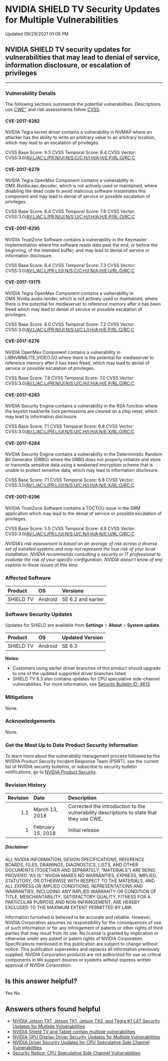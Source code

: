 

 NVIDIA SHIELD TV Security Updates for Multiple Vulnerabilities
=================================================================================




 Updated 09/29/2021 01:08 PM



NVIDIA SHIELD TV security updates for vulnerabilities that may lead to denial of service, information disclosure, or escalation of privileges
---------------------------------------------------------------------------------------------------------------------------------------------

 



---




### Vulnerability Details


The following sections summarize the potential vulnerabilities. Descriptions use [CWE™](https://cwe.mitre.org/) and risk assessments follow [CVSS](https://www.first.org/cvss/user-guide).


#### CVE-2017-6282


NVIDIA Tegra kernel driver contains a vulnerability in NVMAP where an attacker has the ability to write an arbitrary value to an arbitrary location, which may lead to an escalation of privileges.


CVSS Base Score: 9.3 
CVSS Temporal Score: 8.4 
CVSS Vector: CVSS:3.0/[AV:L/AC:L/PR:N/UI:N/S:C/C:H/I:H/A:H/E:P/RL:O/RC:C](https://nvd.nist.gov/vuln-metrics/cvss/v3-calculator?vector=AV:L/AC:L/PR:N/UI:N/S:C/C:H/I:H/A:H/E:P/RL:O/RC:C)


#### CVE-2017-6279


NVIDIA Tegra OpenMax Component contains a vulnerability in OMX.Nvidia.aac.decoder, which is not actively used or maintained, where disabling the dead code to avoid malicious software instantiates this component and may lead to denial of service or possible escalation of privileges.


CVSS Base Score: 8.4 
CVSS Temporal Score: 7.6 
CVSS Vector: CVSS:3.0/[AV:L/AC:L/PR:N/UI:N/S:U/C:H/I:H/A:H/E:P/RL:O/RC:C](https://nvd.nist.gov/vuln-metrics/cvss/v3-calculator?vector=AV:L/AC:L/PR:N/UI:N/S:U/C:H/I:H/A:H/E:P/RL:O/RC:C)


#### CVE-2017-6295


NVIDIA TrustZone Software contains a vulnerability in the Keymaster implementation where the software reads data past the end, or before the beginning, of the intended buffer; and may lead to denial of service or information disclosure.


CVSS Base Score: 8.4 
CVSS Temporal Score: 7.3 
CVSS Vector: CVSS:3.0/[AV:L/AC:L/PR:L/UI:N/S:C/C:H/I:N/A:H/E:U/RL:O/RC:C](https://nvd.nist.gov/vuln-metrics/cvss/v3-calculator?vector=AV:L/AC:L/PR:L/UI:N/S:C/C:H/I:N/A:H/E:U/RL:O/RC:C)


#### CVE-2017-13175


NVIDIA Tegra OpenMax Component contains a vulnerability in OMX.Nvidia.audio.render, which is not actively used or maintained, where there is the potential for mediaserver to reference memory after it has been freed which may lead to denial of service or possible escalation of privileges.


CVSS Base Score: 8.0 
CVSS Temporal Score: 7.2 
CVSS Vector: CVSS:3.0/[AV:L/AC:L/PR:N/UI:N/S:U/C:L/I:H/A:H/E:P/RL:O/RC:C](https://nvd.nist.gov/vuln-metrics/cvss/v3-calculator?vector=AV:L/AC:L/PR:N/UI:N/S:U/C:L/I:H/A:H/E:P/RL:O/RC:C)


#### CVE-2017-6276


NVIDIA OpenMax Component contains a vulnerability in LIBNVMMLITE\_VIDEO.SO where there is the potential for mediaserver to reference memory after it has been freed, which may lead to denial of service or possible escalation of privileges.


CVSS Base Score: 7.8 
CVSS Temporal Score: 7.0 
CVSS Vector: CVSS:3.0/[AV:L/AC:L/PR:N/UI:R/S:U/C:H/I:H/A:H/E:P/RL:O/RC:C](https://nvd.nist.gov/vuln-metrics/cvss/v3-calculator?vector=AV:L/AC:L/PR:N/UI:R/S:U/C:H/I:H/A:H/E:P/RL:O/RC:C)


#### CVE-2017-6283


NVIDIA Security Engine contains a vulnerability in the RSA function where the keyslot read/write lock permissions are cleared on a chip reset, which may lead to information disclosure.


CVSS Base Score: 7.1 
CVSS Temporal Score: 6.8 
CVSS Vector: CVSS:3.0/[AV:L/AC:L/PR:L/UI:N/S:U/C:H/I:H/A:N/E:X/RL:O/RC:C](https://nvd.nist.gov/vuln-metrics/cvss/v3-calculator?vector=AV:L/AC:L/PR:L/UI:N/S:U/C:H/I:H/A:N/E:X/RL:O/RC:C)


#### CVE-2017-6284


NVIDIA Security Engine contains a vulnerability in the Deterministic Random Bit Generator (DRBG) where the DRBG does not properly initialize and store or transmits sensitive data using a weakened encryption scheme that is unable to protect sensitive data, which may lead to information disclosure.


CVSS Base Score: 7.1 
CVSS Temporal Score: 6.8 
CVSS Vector: CVSS:3.0/[AV:L/AC:L/PR:L/UI:N/S:U/C:H/I:H/A:N/E:X/RL:O/RC:C](https://nvd.nist.gov/vuln-metrics/cvss/v3-calculator?vector=AV:L/AC:L/PR:L/UI:N/S:U/C:H/I:H/A:N/E:X/RL:O/RC:C)


#### CVE-2017-6296


NVIDIA TrustZone Software contains a TOCTOU issue in the DRM application which may lead to the denial of service or possible escalation of privileges.


CVSS Base Score: 5.5 
CVSS Temporal Score: 4.8 
CVSS Vector: CVSS:3.0/[AV:L/AC:L/PR:L/UI:N/S:U/C:N/I:H/A:N/E:U/RL:O/RC:C](https://nvd.nist.gov/vuln-metrics/cvss/v3-calculator?vector=AV:L/AC:L/PR:L/UI:N/S:U/C:N/I:H/A:N/E:U/RL:O/RC:C)


*NVIDIA’s risk assessment is based on an average of risk across a diverse set of installed systems and may not represent the true risk of your local installation. NVIDIA recommends consulting a security or IT professional to evaluate the risk of your specific configuration. NVIDIA doesn’t know of any exploits to these issues at this time.*


### Affected Software


| Product | OS | Versions |
|:----------|:--------|:-------------------|
| SHIELD TV | Android | SE 6.2 and earlier |
### Software Security Updates


Updates for SHIELD are available from **Settings** > **About** > **System update**.


| Product | OS | Updated Version |
|:----------|:--------|:------------------|
| SHIELD TV | Android | SE 6.3 |
**Notes:**


* Customers using earlier driver branches of this product should upgrade to one of the updated supported driver branches listed.
* SHIELD TV 6.3 also contains updates for CPU speculative side-channel vulnerabilities. For more information, see [Security Bulletin ID: 4613](http://nvidia.custhelp.com/app/answers/detail/a_id/4613).


### Mitigations


None.


### Acknowledgements


None.


### Get the Most Up to Date Product Security Information


To learn more about the vulnerability management process followed by the NVIDIA Product Security Incident Response Team (PSIRT), see the current list of NVIDIA security bulletins, or subscribe to security bulletin notifications, go to [NVIDIA Product Security](http://www.nvidia.com/product-security).


### Revision History


| Revision | Date | Description |
|-----------:|:------------------|:-----------------------------------------------------------------------------------------|
| 1.1 | March 13, 2018 | Corrected the introduction to the vulnerability descriptions to state that they use CWE. |
| 1 | February 15, 2018 | Initial release |
##### Disclaimer


ALL NVIDIA INFORMATION, DESIGN SPECIFICATIONS, REFERENCE BOARDS, FILES, DRAWINGS, DIAGNOSTICS, LISTS, AND OTHER DOCUMENTS (TOGETHER AND SEPARATELY, “MATERIALS”) ARE BEING PROVIDED “AS IS.” NVIDIA MAKES NO WARRANTIES, EXPRESS, IMPLIED, STATUTORY, OR OTHERWISE WITH RESPECT TO THE MATERIALS, AND ALL EXPRESS OR IMPLIED CONDITIONS, REPRESENTATIONS AND WARRANTIES, INCLUDING ANY IMPLIED WARRANTY OR CONDITION OF TITLE, MERCHANTABILITY, SATISFACTORY QUALITY, FITNESS FOR A PARTICULAR PURPOSE AND NON-INFRINGEMENT, ARE HEREBY EXCLUDED TO THE MAXIMUM EXTENT PERMITTED BY LAW.


Information furnished is believed to be accurate and reliable. However, NVIDIA Corporation assumes no responsibility for the consequences of use of such information or for any infringement of patents or other rights of third parties that may result from its use. No license is granted by implication or otherwise under any patent or patent rights of NVIDIA Corporation. Specifications mentioned in this publication are subject to change without notice. This publication supersedes and replaces all information previously supplied. NVIDIA Corporation products are not authorized for use as critical components in life support devices or systems without express written approval of NVIDIA Corporation.










Is this answer helpful?
-----------------------



Yes
No







Answers others found helpful
----------------------------


* [ NVIDIA Jetson TX1, Jetson TK1, Jetson TX2, and Tegra K1 L4T Security Updates for Multiple Vulnerabilities](/app/answers/detail/a_id/4635/related/1)
* [ NVIDIA Shield TV and Tablet contain multiple vulnerabilities](/app/answers/detail/a_id/4548/related/1)
* [ NVIDIA GPU Display Driver Security Updates for Multiple Vulnerabilities](/app/answers/detail/a_id/4649/related/1)
* [ NVIDIA Driver Security Updates for CPU Speculative Side Channel Vulnerabilities](/app/answers/detail/a_id/4611/related/1)
* [Security Notice: CPU Speculative Side Channel Vulnerabilities](/app/answers/detail/a_id/4609/related/1)








